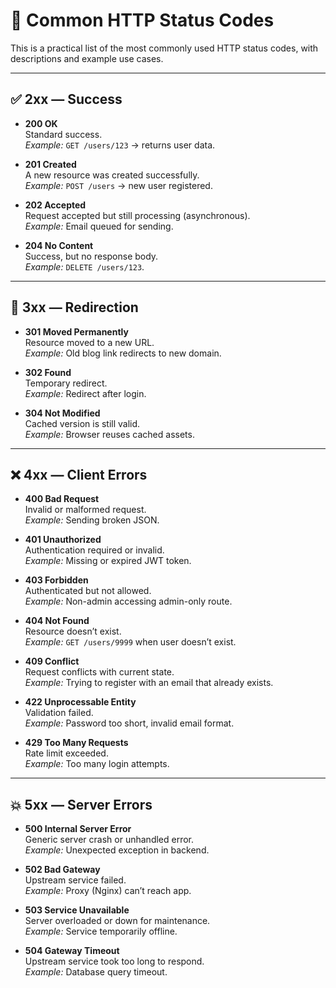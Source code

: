 # 📖 Common HTTP Status Codes

This is a practical list of the most commonly used HTTP status codes, with descriptions and example use cases.

---

## ✅ 2xx — Success

- **200 OK**  
  Standard success.  
  *Example:* `GET /users/123` → returns user data.

- **201 Created**  
  A new resource was created successfully.  
  *Example:* `POST /users` → new user registered.

- **202 Accepted**  
  Request accepted but still processing (asynchronous).  
  *Example:* Email queued for sending.

- **204 No Content**  
  Success, but no response body.  
  *Example:* `DELETE /users/123`.

---

## 🔁 3xx — Redirection

- **301 Moved Permanently**  
  Resource moved to a new URL.  
  *Example:* Old blog link redirects to new domain.

- **302 Found**  
  Temporary redirect.  
  *Example:* Redirect after login.

- **304 Not Modified**  
  Cached version is still valid.  
  *Example:* Browser reuses cached assets.

---

## ❌ 4xx — Client Errors

- **400 Bad Request**  
  Invalid or malformed request.  
  *Example:* Sending broken JSON.

- **401 Unauthorized**  
  Authentication required or invalid.  
  *Example:* Missing or expired JWT token.

- **403 Forbidden**  
  Authenticated but not allowed.  
  *Example:* Non-admin accessing admin-only route.

- **404 Not Found**  
  Resource doesn’t exist.  
  *Example:* `GET /users/9999` when user doesn’t exist.

- **409 Conflict**  
  Request conflicts with current state.  
  *Example:* Trying to register with an email that already exists.

- **422 Unprocessable Entity**  
  Validation failed.  
  *Example:* Password too short, invalid email format.

- **429 Too Many Requests**  
  Rate limit exceeded.  
  *Example:* Too many login attempts.

---

## 💥 5xx — Server Errors

- **500 Internal Server Error**  
  Generic server crash or unhandled error.  
  *Example:* Unexpected exception in backend.

- **502 Bad Gateway**  
  Upstream service failed.  
  *Example:* Proxy (Nginx) can’t reach app.

- **503 Service Unavailable**  
  Server overloaded or down for maintenance.  
  *Example:* Service temporarily offline.

- **504 Gateway Timeout**  
  Upstream service took too long to respond.  
  *Example:* Database query timeout.

